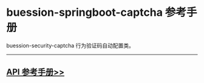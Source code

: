 # buession-springboot-captcha 参考手册


buession-security-captcha 行为验证码自动配置类。


---


## [API 参考手册>>](/manual/2.0/docs/buession-springboot-captcha/)